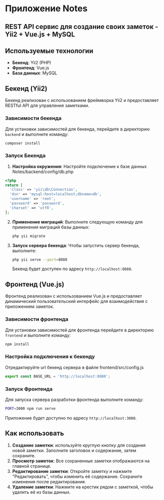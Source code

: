 # Приложение Notes
REST API сервис для создание своих заметок - Yii2 + Vue.js + MySQL
---

## Используемые технологии

- **Бекенд**: Yii2 (PHP)
- **Фронтенд**: Vue.js
- **База данных**: MySQL

## Бекенд (Yii2)

Бекенд реализован с использованием фреймворка Yii2 и предоставляет RESTful API для управления заметками.

### Зависимости бекенда

Для установки зависимостей для бекенда, перейдите в директорию `backend` и выполните команду:

```bash
composer install
```

### Запуск Бекенда

1. **Настройка окружения**: Настройте подключение к базе данных Notes/backend/config/db.php 
```php
<?php
return [
  'class' => 'yii\db\Connection',
  'dsn' => 'mysql:host=localhost;dbname=db',
  'username' => 'root',
  'password' => 'password',
  'charset' => 'utf8',
];
```

2. **Применение миграций**: Выполните следующую команду для применения миграций базы данных:

   ```bash
   php yii migrate
   ```

3. **Запуск сервера бекенда**: Чтобы запустить сервер бекенда, выполните:

   ```bash
   php yii serve --port=8080
   ```

   Бекенд будет доступен по адресу `http://localhost:8080`.

## Фронтенд (Vue.js)

Фронтенд реализован с использованием Vue.js и предоставляет динамический пользовательский интерфейс для взаимодействия с приложением заметок.

### Зависимости фронтенда

Для установки зависимостей для фронтенда перейдите в директорию `frontend` и выполните команду:

```bash
npm install
```

### Настройка подключения к бекенду
Отредактируйте url бекенд сервера в файле frontend/src/config.js
```js
export const BASE_URL = 'http://localhost:8080';
```

### Запуск Фронтенда

Для запуска сервера разработки фронтенда выполните команду:

```bash
PORT=3000 npm run serve
```

Приложение будет доступно по адресу `http://localhost:3000`.

## Как использовать

1. **Создание заметки**: используйте круглую кнопку для создания новой заметки. Заполните заголовок и содержание, затем сохраните.
2. **Просмотр заметок**: Все сохраненные заметки отображаются на главной странице.
3. **Редактирование заметки**: Откройте заметку и нажмите "Редактировать", чтобы изменить её содержание. Сохраните изменения после редактирования.
4. **Удаление заметки**: Нажмите на крестик рядом с заметкой, чтобы удалить её из базы данных.

